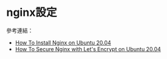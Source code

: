 # nginx設定

參考連結：

* [How To Install Nginx on Ubuntu 20.04](https://www.digitalocean.com/community/tutorials/how-to-install-nginx-on-ubuntu-20-04)
* [How To Secure Nginx with Let's Encrypt on Ubuntu 20.04](https://www.digitalocean.com/community/tutorials/how-to-secure-nginx-with-let-s-encrypt-on-ubuntu-20-04)